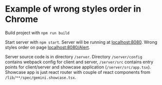 # Example of wrong styles order in Chrome

Build project with `npm run build`

Start server with `npm start`. Server will be running at [localhost:8080](http://localhost:8080/). Wrong styles order on page [localhost:8080/Alert](http://localhost:8080/Alert).

Server source code is in directory `/server`. Directory `/server/config` contains webpack config for client and server, `/server/src` contains entry points for client/server and showcase application (`/server/src/app.tsx`). Showcase app is just react router with couple of react components from `/lib/**/spec/gemini.showcase.tsx`.